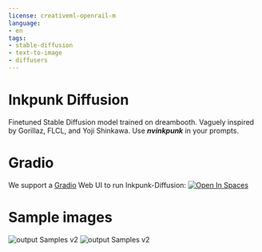 ```yaml
---
license: creativeml-openrail-m
language:
- en
tags:
- stable-diffusion
- text-to-image
- diffusers
---
```


# Inkpunk Diffusion

Finetuned Stable Diffusion model trained on dreambooth. Vaguely inspired by Gorillaz, FLCL, and Yoji Shinkawa. Use **_nvinkpunk_** in your prompts.

# Gradio

We support a [Gradio](https://github.com/gradio-app/gradio) Web UI to run Inkpunk-Diffusion:
[![Open In Spaces](https://camo.githubusercontent.com/00380c35e60d6b04be65d3d94a58332be5cc93779f630bcdfc18ab9a3a7d3388/68747470733a2f2f696d672e736869656c64732e696f2f62616467652f25463025394625413425393725323048756767696e67253230466163652d5370616365732d626c7565)](https://huggingface.co/spaces/akhaliq/Inkpunk-Diffusion)

# Sample images
![output Samples v2](https://huggingface.co/Envvi/Inkpunk-Diffusion/resolve/main/inkpunk-v2-samples-1.png)
![output Samples v2](https://huggingface.co/Envvi/Inkpunk-Diffusion/resolve/main/inkpunk-v2-samples-2.png)